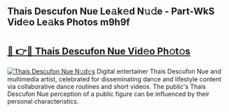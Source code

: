 ## Thais Descufon Nue Le𝚊k𝚎d N𝚞𝚍e - Part-WkS Vid𝚎o Le𝚊ks Photos m9h9f

# <h2><a href="http://fb0dmt.evod.top/?m=Thais+Descufon+Nue">🔗 👉🔴 Thais Descufon Nue Vid𝚎o Ph𝚘t𝚘s</a></h2>

[![Thais Descufon Nue N𝚞d𝚎s](https://i.imgur.com/8V9OHl7.gif)](http://fb0dmt.evod.top/?m=Thais+Descufon+Nue)
Digital entertainer Thais Descufon Nue and multimedia artist, celebrated for disseminating dance and lifestyle content via collaborative dance routines and short videos. The public's Thais Descufon Nue perception of a public figure can be influenced by their personal characteristics. 
